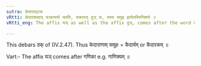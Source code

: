 ```yaml
---
sutra: केदाराद्यञ्च
vRtti: केदारशब्दाद् यञ्प्रत्ययो भवति, चकाराद् वुञ् च, तस्य समूह इत्येतस्मिन्विषये ॥
vRtti_eng: The affix यञ् as well as the affix वुञ्, comes after the word केदार, in the sense of 'collection thereof'.

---
```

This debars ठक् of (IV.2.47). Thus केदाराणाम् समूहः = कैदार्यम् or कैदारकम् ॥

Vart:- The affix यञ् comes after गणिका e.g. गाणिक्यम् ॥